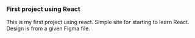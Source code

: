 ### First project using React

This is my first project using react. Simple site for starting to learn React.
Design is from a given Figma file. 
